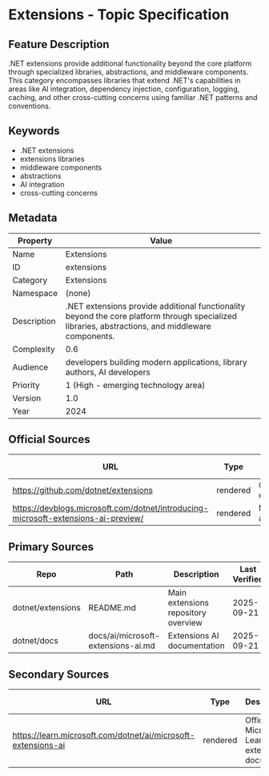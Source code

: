 # Extensions - Topic Specification

## Feature Description

.NET extensions provide additional functionality beyond the core platform through specialized libraries, abstractions, and middleware components. This category encompasses libraries that extend .NET's capabilities in areas like AI integration, dependency injection, configuration, logging, caching, and other cross-cutting concerns using familiar .NET patterns and conventions.

## Keywords

- .NET extensions
- extensions libraries
- middleware components
- abstractions
- AI integration
- cross-cutting concerns

## Metadata

| Property | Value |
| --- | --- |
| Name | Extensions |
| ID | extensions |
| Category | Extensions |
| Namespace | (none) |
| Description | .NET extensions provide additional functionality beyond the core platform through specialized libraries, abstractions, and middleware components. |
| Complexity | 0.6 |
| Audience | developers building modern applications, library authors, AI developers |
| Priority | 1 (High - emerging technology area) |
| Version | 1.0 |
| Year | 2024 |

## Official Sources

| URL | Type | Description | Last Verified |
| --- | --- | --- | --- |
| https://github.com/dotnet/extensions | rendered | Official .NET extensions repository | 2025-09-21 |
| https://devblogs.microsoft.com/dotnet/introducing-microsoft-extensions-ai-preview/ | rendered | Microsoft.Extensions.AI announcement | 2025-09-21 |

## Primary Sources

| Repo | Path | Description | Last Verified |
| --- | --- | --- | --- |
| dotnet/extensions | README.md | Main extensions repository overview | 2025-09-21 |
| dotnet/docs | docs/ai/microsoft-extensions-ai.md | Extensions AI documentation | 2025-09-21 |

## Secondary Sources

| URL | Type | Description | Last Verified |
| --- | --- | --- | --- |
| https://learn.microsoft.com/dotnet/ai/microsoft-extensions-ai | rendered | Official Microsoft Learn AI extensions docs | 2025-09-21 |